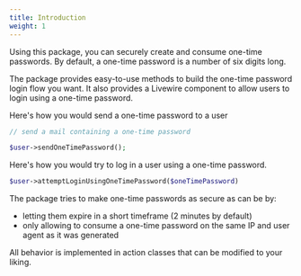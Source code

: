 ```yaml
---
title: Introduction
weight: 1
---
```


Using this package, you can securely create and consume one-time passwords. By default, a one-time password is a number of six digits long.

The package provides easy-to-use methods to build the one-time password login flow you want. It also provides a Livewire component to allow users to login using a one-time password.

Here's how you would send a one-time password to a user

```php
// send a mail containing a one-time password

$user->sendOneTimePassword();
```

Here's how you would try to log in a user using a one-time password.

```php
$user->attemptLoginUsingOneTimePassword($oneTimePassword)
```

The package tries to make one-time passwords as secure as can be by:
- letting them expire in a short timeframe (2 minutes by default)
- only allowing to consume a one-time password on the same IP and user agent as it was generated

All behavior is implemented in action classes that can be modified to your liking.
